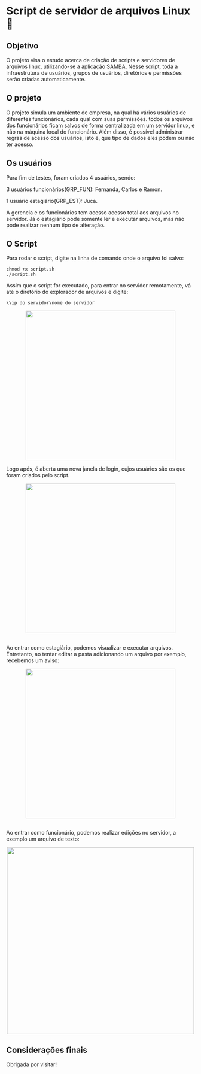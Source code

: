 # Script de servidor de arquivos Linux :file_folder:

## Objetivo

O projeto visa o estudo acerca de criação de scripts e servidores de arquivos linux, utilizando-se a aplicação SAMBA.
Nesse script, toda a infraestrutura de usuários, grupos de usuários, diretórios e permissões serão criadas automaticamente.

## O projeto

O projeto simula um ambiente de empresa, na qual há vários usuários de diferentes funcionários, cada qual com suas permissões. todos os arquivos dos funcionários ficam salvos de forma centralizada em um servidor linux, e não na máquina local do funcionário. Além disso, é possível administrar regras de acesso dos usuários, isto é, que tipo de dados eles podem ou não ter acesso.

## Os usuários

Para fim de testes, foram criados 4 usuários, sendo:

3 usuários funcionários(GRP_FUN): Fernanda, Carlos e Ramon.

1 usuário estagiário(GRP_EST): Juca.

A gerencia e os funcionários tem acesso acesso total aos arquivos no servidor. Já o estagiário pode somente ler e executar arquivos, mas não pode realizar nenhum tipo de alteração.

## O Script

Para rodar o script, digite na linha de comando onde o arquivo foi salvo:
```
chmod +x script.sh
./script.sh
```

Assim que o script for executado, para entrar no servidor remotamente, vá até o diretório do explorador de arquivos e digite:

`\\ip do servidor\nome do servidor`

<div align=center>
  <img width = 400 src='https://user-images.githubusercontent.com/56310579/199094791-1dfbd4c4-4073-4d09-bb79-5ee7b3fa7251.png' /img>
</div>

Logo após, é aberta uma nova janela de login, cujos usuários são os que foram criados pelo script.

<div align=center>
  <img width = 400 src='https://user-images.githubusercontent.com/56310579/199095648-40d64ec9-e2c0-47f6-acaa-445ce7f7b493.png' /img>
</div>

##
Ao entrar como estagiário, podemos visualizar e executar arquivos. Entretanto, ao tentar editar a pasta adicionando um arquivo por exemplo, recebemos um aviso:

<div align=center>
  <img width = 400 src='https://user-images.githubusercontent.com/56310579/199095893-9fc4de7b-c9ac-4e35-ba37-8be74e1c8d3f.png' /img>
</div>

##
Ao entrar como funcionário, podemos realizar edições no servidor, a exemplo um arquivo de texto:

<div align=center>
  <img width = 500 src='https://user-images.githubusercontent.com/56310579/199096359-f9c2c7aa-78cc-430f-b0f4-485f3b36f13e.png' /img>
</div>

## Considerações finais
Obrigada por visitar!



